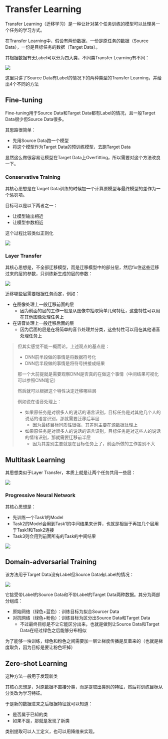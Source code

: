 # Transfer Learning

Transfer Learning（迁移学习）是一种让针对某个任务训练的模型可以处理另一个任务的学习方式。

在Transfer Learning中，假设有两份数据，一份是原任务的数据（Source Data），一份是目标任务的数据（Target Data）。

其根据数据有无Label可以分为四大类，不同类Transfer Learning有不同：

<img src="img/19_01.png" />

这里只讲了Source Data有Label的情况下的两种类型的Transfer Learning，并给出4个不同的方法

## Fine-tuning

Fine-tuning用于Source Data和Target Data都有Label的情况，且一般Target Data很少但Source Data很多。

其思路很简单：

+ 先用Source Data跑一个模型
+ 将这个模型作为Target Data的预训练模型，去跑Target Data

显然这么做很容易让模型在Target Data上Overfitting，所以需要对这个方法改良一下。

### Conservative Training

其核心思想是在Target Data训练的时候加一个计算原模型与最终模型的差作为一个惩罚项。

目标可以是以下两者之一：

+ 让模型输出相近
+ 让模型参数相近

这个过程比较类似正则化

<img src="img/19_02.png" />

### Layer Transfer

其核心思想是，不全部迁移模型，而是迁移模型中的部分层，然后fix住这些迁移过来的层的参数，只训练新生成的层的参数：

<img src="img/19_03.png" />

迁移哪些层需要根据任务而定，例如：

+ 在图像处理上一般迁移前面的层
  + 因为前面的层的工作一般是从图像中抽取简单几何特征，这些特性可以用在其他图像处理任务上
+ 在语音处理上一般迁移后面的层
  + 因为后面的层是在将简单的音节处理并分类，这些特性可以用在其他语音处理任务上

> 但其实感觉不能一概而论。上述观点的基点是：
>
> + DNN前半段做的事情是将数据符号化
> + DNN后半段做的事情是将符号拼接成结果
>
> 那一个大前提就是需要观察DNN是否真的在做这个事情（中间结果可视化可以参照CNN笔记）
>
> 然后就可以根据这个特性决定迁移哪些层
>
> 例如说在语音处理上：
>
> + 如果原任务是对很多人的说话的语言识别，目标任务是对其他几个人的说话的语言识别，那就需要迁移后半层
>   + 因为最终目标同质性很强，其差别主要在源数据处理上
> + 如果原任务是对很多人的说话的语言识别，目标任务是对这些人的说话的情绪识别，那就需要迁移前半层
>   + 因为其差别主要就是在目标任务上了，前面所做的工作差别不大

## Multitask Learning

其思想类似于Layer Transfer，本质上就是让两个任务共用一些层：

<img src="img/19_04.png" />

### Progressive Neural Network

其核心思想是：

+ 先训练一个Task1的Model
+ Task2的Model会用到Task1的中间结果来计算，也就是相当于再加几个层用于Task1和Task2连接
+ Task3则会用到前面所有的Task的中间结果

<img src="img/19_05.png" />

## Domain-adversarial Training

该方法用于Target Data没有Label但Source Data有Label的情况：

<img src="img/19_06.png" />

它接受带Label的Source Data和不带Label的Target Data两种数据。其分为两部分组成：

+ 原始网络（绿色+蓝色）：训练目标为拟合Sourcer Data
+ 对抗网络（绿色+粉色）：训练目标为区分出Source Data和Target Data
  + 不过最终目标是不让它能区分出来，也就是做到让Source Data和Target Data在经过绿色之后能够分布相似

为了能够一块训练，绿色和粉色之间需要加一层让梯度传播是反着来的（也就是梯度取负，因为目标是要让粉色坏掉）

## Zero-shot Learning

这种方法一般用于发现新类

其核心思想是，对原数据不直接分类，而是提取出类别的特征，然后将训练目标从分类改为学习特征。

于是新的数据进来之后根据特征就可以知道：

+ 是否属于已知的类
+ 如果不是，那就是发现了新类

类别提取可以人工定义，也可以用降维来实现。
